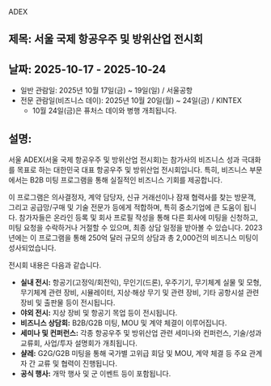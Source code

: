 ADEX
## 제목: 서울 국제 항공우주 및 방위산업 전시회

## 날짜: 2025-10-17 - 2025-10-24
*   일반 관람일: 2025년 10월 17일(금) ~ 19일(일) / 서울공항
*   전문 관람일(비즈니스 데이): 2025년 10월 20일(월) ~ 24일(금) / KINTEX
    *   10월 24일(금)은 퓨처스 데이와 병행 개최됩니다.

## 설명:
서울 ADEX(서울 국제 항공우주 및 방위산업 전시회)는 참가사의 비즈니스 성과 극대화를 목표로 하는 대한민국 대표 항공우주 및 방위산업 전시회입니다. 특히, 비즈니스 부문에서는 B2B 미팅 프로그램을 통해 실질적인 비즈니스 기회를 제공합니다.

이 프로그램은 의사결정자, 계약 담당자, 신규 거래선이나 잠재 협력사를 찾는 방문객, 그리고 공급망/구매 및 기술 전문가 등에게 적합하며, 특히 중소기업에 큰 도움이 됩니다. 참가자들은 온라인 등록 및 회사 프로필 작성을 통해 다른 회사에 미팅을 신청하고, 미팅 요청을 수락하거나 거절할 수 있으며, 최종 상담 일정을 받아볼 수 있습니다. 2023년에는 이 프로그램을 통해 250억 달러 규모의 상담과 총 2,000건의 비즈니스 미팅이 성사되었습니다.

전시회 내용은 다음과 같습니다.
*   **실내 전시:** 항공기(고정익/회전익), 무인기(드론), 우주기기, 무기체계 실물 및 모형, 무기체계 관련 장비, 시뮬레이터, 지상·해상 무기 및 관련 장비, 기타 공항시설 관련 장비 및 출판물 등이 전시됩니다.
*   **야외 전시:** 지상 장비 및 항공기 목업 등이 전시됩니다.
*   **비즈니스 상담회:** B2B/G2B 미팅, MOU 및 계약 체결이 이루어집니다.
*   **세미나 및 컨퍼런스:** 각종 항공우주 및 방위산업 관련 세미나와 컨퍼런스, 기술/성과 교류회, 사업/투자 설명회가 개최됩니다.
*   **샬레:** G2G/G2B 미팅을 통해 국가별 고위급 회담 및 MOU, 계약 체결 등 주요 관계자 간 교류 및 협력이 진행됩니다.
*   **공식 행사:** 개막 행사 및 군 이벤트 등이 포함됩니다.